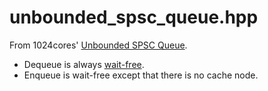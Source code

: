 # unbounded_spsc_queue.hpp
From 1024cores' [Unbounded SPSC Queue](1).

- Dequeue is always [wait-free](2).
- Enqueue is wait-free except that there is no cache node.

[1]: http://www.1024cores.net/home/lock-free-algorithms/queues/unbounded-spsc-queue
[2]: https://en.wikipedia.org/wiki/Non-blocking_algorithm#Wait-freedom
